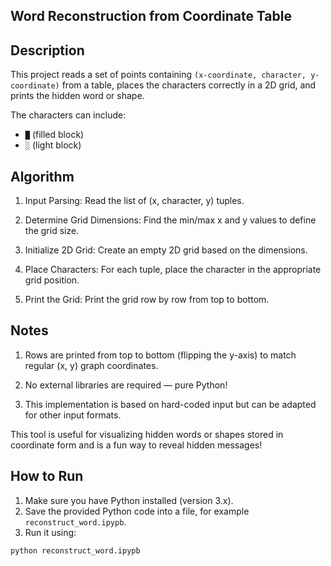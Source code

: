 
## Word Reconstruction from Coordinate Table

## Description
This project reads a set of points containing `(x-coordinate, character, y-coordinate)` from a table, places the characters correctly in a 2D grid, and prints the hidden word or shape.

The characters can include:
- `█` (filled block)
- `░` (light block)

## Algorithm
1. Input Parsing: Read the list of (x, character, y) tuples.

2. Determine Grid Dimensions: Find the min/max x and y values to define the grid size.

3. Initialize 2D Grid: Create an empty 2D grid based on the dimensions.

4. Place Characters: For each tuple, place the character in the appropriate grid position.

5. Print the Grid: Print the grid row by row from top to bottom.

## Notes
1. Rows are printed from top to bottom (flipping the y-axis) to match regular (x, y) graph coordinates.

2. No external libraries are required — pure Python!

3. This implementation is based on hard-coded input but can be adapted for other input formats.

This tool is useful for visualizing hidden words or shapes stored in coordinate form and is a fun way to reveal hidden messages!

## How to Run
1. Make sure you have Python installed (version 3.x).
2. Save the provided Python code into a file, for example `reconstruct_word.ipypb`.
3. Run it using:

```bash
python reconstruct_word.ipypb
